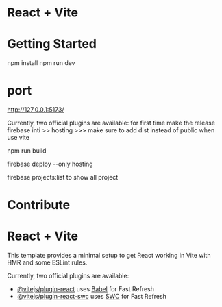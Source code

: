 # React + Vite

# Getting Started
npm install
npm run dev

# port
http://127.0.0.1:5173/

Currently, two official plugins are available:
for first time make the release 
 firebase inti   >> hosting >>> make sure to add dist instead of public when use vite

npm run build

firebase deploy --only hosting

firebase projects:list  to show all project


# Contribute

# React + Vite

This template provides a minimal setup to get React working in Vite with HMR and some ESLint rules.

Currently, two official plugins are available:

- [@vitejs/plugin-react](https://github.com/vitejs/vite-plugin-react/blob/main/packages/plugin-react/README.md) uses [Babel](https://babeljs.io/) for Fast Refresh
- [@vitejs/plugin-react-swc](https://github.com/vitejs/vite-plugin-react-swc) uses [SWC](https://swc.rs/) for Fast Refresh





